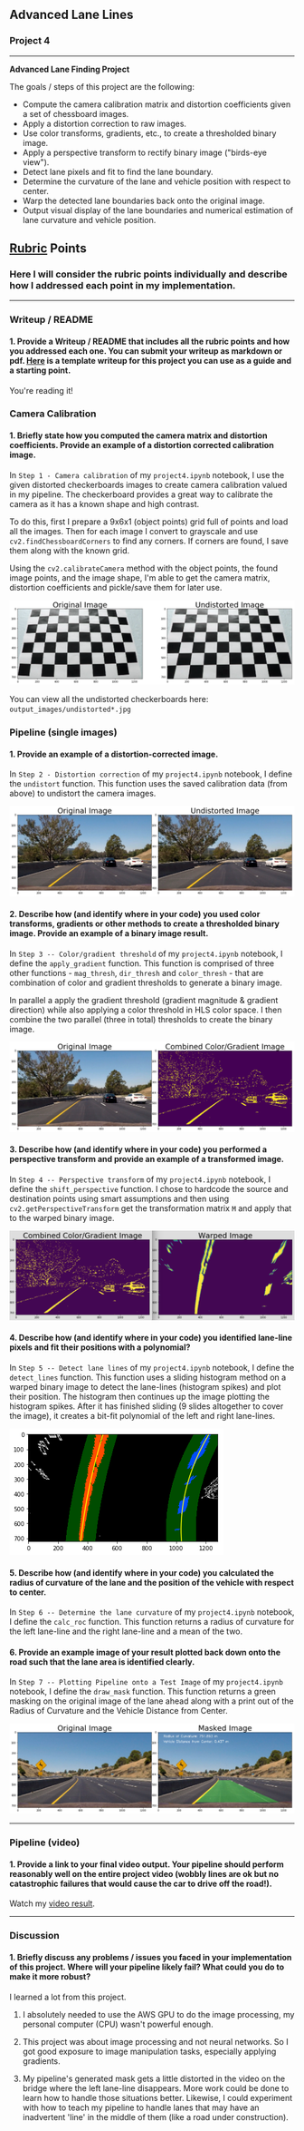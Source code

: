 ## Advanced Lane Lines

### Project 4

---

**Advanced Lane Finding Project**

The goals / steps of this project are the following:

* Compute the camera calibration matrix and distortion coefficients given a set of chessboard images.
* Apply a distortion correction to raw images.
* Use color transforms, gradients, etc., to create a thresholded binary image.
* Apply a perspective transform to rectify binary image ("birds-eye view").
* Detect lane pixels and fit to find the lane boundary.
* Determine the curvature of the lane and vehicle position with respect to center.
* Warp the detected lane boundaries back onto the original image.
* Output visual display of the lane boundaries and numerical estimation of lane curvature and vehicle position.


## [Rubric](https://review.udacity.com/#!/rubrics/571/view) Points

### Here I will consider the rubric points individually and describe how I addressed each point in my implementation.  

---

### Writeup / README

#### 1. Provide a Writeup / README that includes all the rubric points and how you addressed each one.  You can submit your writeup as markdown or pdf.  [Here](https://github.com/udacity/CarND-Advanced-Lane-Lines/blob/master/writeup_template.md) is a template writeup for this project you can use as a guide and a starting point.  

You're reading it!

### Camera Calibration

#### 1. Briefly state how you computed the camera matrix and distortion coefficients. Provide an example of a distortion corrected calibration image.

In `Step 1 - Camera calibration` of my `project4.ipynb` notebook, I use the given distorted checkerboards images to create camera calibration valued in my pipeline. The checkerboard provides a great way to calibrate the camera as it has a known shape and high contrast.

To do this, first I prepare a 9x6x1 (object points) grid full of points and load all the images. Then for each image I convert to grayscale and use `cv2.findChessboardCorners` to find any corners. If corners are found, I save them along with the known grid.

Using the `cv2.calibrateCamera` method with the object points, the found image points, and the image shape, I'm able to get the camera matrix, distortion coefficients and pickle/save them for later use.

![Undistorted board](output_images/undistorted_board.png)

You can view all the undistorted checkerboards here: `output_images/undistorted*.jpg`

### Pipeline (single images)

#### 1. Provide an example of a distortion-corrected image.

In `Step 2 - Distortion correction` of my `project4.ipynb` notebook, I define the `undistort` function. This function uses the saved calibration data (from above) to undistort the camera images.

![Undistorted image](output_images/undistorted_image.png)

#### 2. Describe how (and identify where in your code) you used color transforms, gradients or other methods to create a thresholded binary image.  Provide an example of a binary image result.

In `Step 3 -- Color/gradient threshold` of my `project4.ipynb` notebook, I define the `apply_gradient` function. This function is comprised of three other functions - `mag_thresh`, `dir_thresh` and `color_thresh` - that are combination of color and gradient thresholds to generate a binary image.

In parallel a apply the gradient threshold (gradient magnitude & gradient direction) while also applying a color threshold in HLS color space. I then combine the two parallel (three in total) thresholds to create the binary image.

![Masked image](output_images/combined_image.png)

#### 3. Describe how (and identify where in your code) you performed a perspective transform and provide an example of a transformed image.

In `Step 4 -- Perspective transform` of my `project4.ipynb` notebook, I define the `shift_perspective` function.  I chose to hardcode the source and destination points using smart assumptions and then using `cv2.getPerspectiveTransform` get the transformation matrix `M` and apply that to the warped binary image.

![Masked image](output_images/warped_image.png)

#### 4. Describe how (and identify where in your code) you identified lane-line pixels and fit their positions with a polynomial?

In `Step 5 -- Detect lane lines` of my `project4.ipynb` notebook, I define the `detect_lines` function. This function uses a sliding histogram method on a warped binary image to detect the lane-lines (histogram spikes) and plot their position. The histogram then continues up the image plotting the histogram spikes. After it has finished sliding (9 slides altogether to cover the image), it creates a bit-fit polynomial of the left and right lane-lines.

![Masked image](output_images/fitted_polynomial.png)

#### 5. Describe how (and identify where in your code) you calculated the radius of curvature of the lane and the position of the vehicle with respect to center.

In `Step 6 -- Determine the lane curvature` of my `project4.ipynb` notebook, I define the `calc_roc` function. This function returns a radius of curvature for the left lane-line and the right lane-line and a mean of the two.

#### 6. Provide an example image of your result plotted back down onto the road such that the lane area is identified clearly.

In `Step 7 -- Plotting Pipeline onto a Test Image` of my `project4.ipynb` notebook, I define the `draw_mask` function. This function returns a green masking on the original image of the lane ahead along with a print out of the Radius of Curvature and the Vehicle Distance from Center.

![Masked image](output_images/masked_image.png)

---

### Pipeline (video)

#### 1. Provide a link to your final video output.  Your pipeline should perform reasonably well on the entire project video (wobbly lines are ok but no catastrophic failures that would cause the car to drive off the road!).

Watch my [video result](./project_video_masked.mp4).

---

### Discussion

#### 1. Briefly discuss any problems / issues you faced in your implementation of this project.  Where will your pipeline likely fail?  What could you do to make it more robust?

I learned a lot from this project.

1) I absolutely needed to use the AWS GPU to do the image processing, my personal computer (CPU) wasn't powerful enough.

2) This project was about image processing and not neural networks. So I got good exposure to image manipulation tasks, especially applying gradients.

3) My pipeline's generated mask gets a little distorted in the video on the bridge where the left lane-line disappears. More work could be done to learn how to handle those situations better. Likewise, I could experiment with how to teach my pipeline to handle lanes that may have an inadvertent 'line' in the middle of them (like a road under construction).
